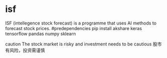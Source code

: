 # isf
ISF (intellegence stock forecast) is a programme that uses AI methods to forecast stock prices.
#predependencies
pip install akshare keras tensorflow pandas numpy sklearn

caution
The stock market is risky and investment needs to be cautious
股市有风险，投资需谨慎
